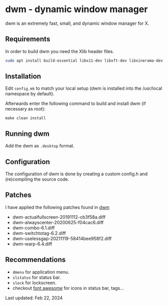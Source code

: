 dwm - dynamic window manager
============================
dwm is an extremely fast, small, and dynamic window manager for X.

Requirements
------------
In order to build dwm you need the Xlib header files.

```bash
sudo apt install build-essential libx11-dev libxft-dev libxinerama-dev libfreetype6-dev libfontconfig1-dev
```

Installation
------------
Edit `config.mk` to match your local setup (dwm is installed into
the /usr/local namespace by default).

Afterwards enter the following command to build and install dwm (if
necessary as root):

    make clean install

Running dwm
-----------
Add the dwm as `.desktop` format.

Configuration
-------------
The configuration of dwm is done by creating a custom config.h
and (re)compiling the source code.

Patches
-------
I have applied the following patches found in [dwm](https://dwm.suckless.org/)

- dwm-actualfullscreen-20191112-cb3f58a.diff
- dwm-alwayscenter-20200625-f04cac6.diff
- dwm-combo-6.1.diff
- dwm-switchtotag-6.2.diff
- dwm-uselessgap-20211119-58414bee958f2.diff
- dwm-warp-6.4.diff

Recommendations
------------
- `dmenu` for application menu.
- `slstatus` for status bar.
- `slock` for lockscreen.
- checkout [font awesome](https://fontawesome.com/v4/cheatsheet/) for icons in status bar, tags...

Last updated: Feb 22, 2024

